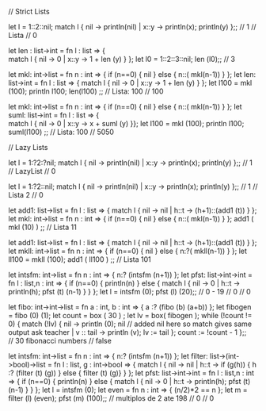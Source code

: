 // Strict Lists

let l = 1::2::nil;
match l {
    nil -> println(nil)
|   x::y -> println(x); println(y)
};;
// 1 
// Lista
// 0

let len : list<int>->int = fn l : list<int> => {   
    match l {
        nil -> 0
        | x::y -> 1 + len (y)
    }
};
let l0 = 1::2::3::nil;
len (l0);;
// 3

let mkl: int->list<int> = fn n : int =>
{
    if (n==0) {
        nil
    } else {
        n::( mkl(n-1))
    }
};
let len: list<int>->int = fn l : list<int> => {
    match l {
        nil -> 0
        | x::y -> 1 + len (y)
    }
};
let l100 = mkl (100);
println l100;
len(l100)
;;
// Lista: 100
// 100

let mkl: int->list<int> = fn n : int =>
{
    if (n==0) {
        nil
    } else {
        n::( mkl(n-1))
    }
};
let suml: list<int>->int = fn l : list<int> =>
    {   
        match l {
        nil -> 0
      | x::y -> x + suml (y)
    }};
let l100 = mkl (100);
println l100;
suml(l100)
;;
// Lista: 100
// 5050

// Lazy Lists

let l = 1:?2:?nil;
match l {
    nil -> println(nil)
|   x::y -> println(x); println(y)
};;
// 1
// LazyList
// 0

let l = 1:?2::nil;
match l {
    nil -> println(nil)
|   x::y -> println(x); println(y)
};;
// 1
// Lista 2
// 0

let add1: list<int>->list<int> = fn l : list<int> => {
    match l {
        nil -> nil
        |
        h::t -> (h+1)::(add1 (t))
    }
};
let mkl: int->list<int> = fn n : int =>
{
    if (n==0) {
        nil
    } else {
        n::( mkl(n-1))
    }
};
add1 ( mkl (10) ) ;;
// Lista 11

let add1: list<int>->list<int> = fn l : list<int> => {
    match l {
        nil -> nil
        |
        h::t -> (h+1)::(add1 (t))
    }
};
let mkll: int->list<int> = fn n : int =>
{
    if (n==0) {
        nil
    } else {
        n:?( mkll(n-1))
    }
};
let ll100 = mkll (100);
add1 ( ll100 ) ;;
// Lista 101

let intsfm: int->list<int> = fn n : int => {
    n:? (intsfm (n+1))
};
let pfst: list<int>->int->int = fn l : list<int>,n : int => {
    if (n==0) {
        println(n)
    } else {
        match l {
            nil -> 0
            |
            h::t -> println(h); pfst (t) (n-1)
        }
    }
};
let l = intsfm (0);
pfst (l) (20);;
// 0 - 19
// 0
// 0

let fibo: int->int->list<int> = fn a : int, b : int => { a :? (fibo (b) (a+b)) };
let fibogen = fibo (0) (1);
let count = box ( 30 ) ;
let lv = box( fibogen );
while (!count != 0) {
     match (!lv) {
        nil -> println (0); nil // added nil here so match gives same output ask teacher
      | v :: tail -> println (v); lv := tail
     };
     count := !count - 1
};;       
// 30 fibonacci numbers
// false

let intsfm: int->list<int> = fn n : int => {
    n:? (intsfm (n+1))
};
let filter: list<int>->(int->bool)->list<int> = fn l : list<int>, g : int->bool => {
    match l {
        nil -> nil
    |
        h::t -> if (g(h)) {
            h :? (filter (t) (g))
        } else { filter (t) (g)}
    }
};
let pfst: list<int>->int->int = fn l : list<int>,n : int => {
    if (n==0) {
        println(n)
    } else {
        match l {
            nil -> 0
            |
            h::t -> println(h); pfst (t) (n-1)
        }
    }
};
let l = intsfm (0);
let even = fn n : int => { (n/2)*2 == n };
let m = filter (l) (even);
pfst (m) (100);;
// multiplos de 2 ate 198
// 0
// 0
